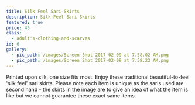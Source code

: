```yaml
---
title: Silk Feel Sari Skirts
description: Silk-Feel Sari Skirts
featured: true
price: 45
class:
  - adult's-clothing-and-scarves
id: 6
gallery:
  - pic_path: /images/Screen Shot 2017-02-09 at 7.58.02 AM.png
  - pic_path: /images/Screen Shot 2017-02-09 at 7.58.22 AM.png
---
```



Printed upon silk, one size fits most. Enjoy these traditional beautiful-to-feel 'silk feel' sari skirts. Please note each item is unique as the saris used are second hand - the skirts in the image are to give an idea of what the item is like but we cannot guarantee these exact same items.
